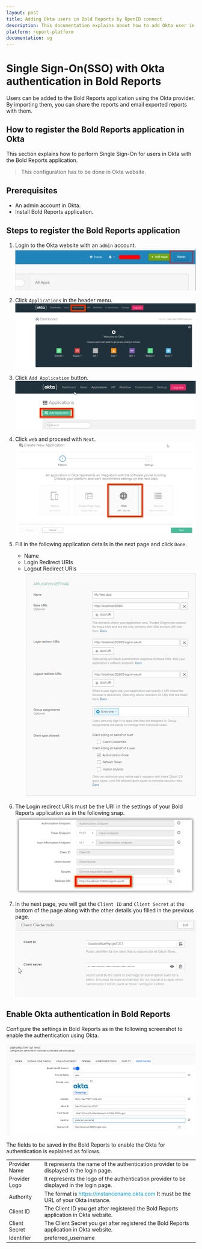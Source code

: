 ```yaml
---
layout: post
title: Adding Okta users in Bold Reports by OpenID connect
description: This documentation explains about how to add Okta user in Bold Reports using the OpenID connect settings
platform: report-platform
documentation: ug
---
```


# Single Sign-On(SSO) with Okta authentication in Bold Reports

 Users can be added to the Bold Reports application using the Okta provider. By importing them, you can share the reports and email exported reports with them.

## How to register the Bold Reports application in Okta

This section explains how to perform Single Sign-On for users in Okta with the Bold Reports application.

> This configuration has to be done in Okta website.

## Prerequisites

* An admin account in Okta.
* Install Bold Reports application.

## Steps to register the Bold Reports application

1. Login to the Okta website with an `admin` account.
![Login Okta](/static/assets/on-premise/images/authentication/single-sign-on/openid-connect/okta/okta-login.png)

2. Click `Applications` in the header menu.
![Click Application](/static/assets/on-premise/images/authentication/single-sign-on/openid-connect/okta/okta-application.png)

3. Click `Add Application` button.
![Add Application](/static/assets/on-premise/images/authentication/single-sign-on/openid-connect/okta/okta-add-application.png)

4. Click `web` and proceed with `Next`.
![Select Web Platform](/static/assets/on-premise/images/authentication/single-sign-on/openid-connect/okta/okta-platform-web.png)

5. Fill in the following application details in the next page and click `Done`.

    * Name
    * Login Redirect URIs
    * Logout Redirect URIs
![Redirect URI](/static/assets/on-premise/images/authentication/single-sign-on/openid-connect/okta/okta-redirect-uri.png)

6. The Login redirect URIs must be the URI in the settings of your Bold Reports application as in the following snap.
![Login Redirect URI](/static/assets/on-premise/images/authentication/single-sign-on/openid-connect/okta/login-redirect-uri.png)

7. In the next page, you will get the `Client ID` and `Client Secret` at the bottom of the page along with the other details you filled in the previous page.
![Okta Client Credential](/static/assets/on-premise/images/authentication/single-sign-on/openid-connect/okta/okta-client-credential.png)

## Enable Okta authentication in Bold Reports

Configure the settings in Bold Reports as in the following screenshot to enable the authentication using Okta.

![Configure Bold Report OpenID Okta](/static/assets/on-premise/images/authentication/single-sign-on/openid-connect/okta/configure-boldreport-openid-Okta.png)

The fields to be saved in the Bold Reports to enable the Okta for authentication is explained as follows.
<table>
<tr>
    <td>
        Provider Name
    </td>
    <td>
        It represents the name of the authentication provider to be displayed in the login page.
    </td>
</tr>
<tr>
    <td>
        Provider Logo
    </td>
    <td>
        It represents the logo of the authentication provider to be displayed in the login page.
    </td>
</tr>
<tr>
    <td>
        Authority
    </td>
    <td>
        The format is <span style="color:#0c9dd1">https://instancename.okta.com</span> It must be the URL of your Okta instance.
    </td>
</tr>
<tr>
    <td>
        Client ID
    </td>
    <td>
        The Client ID you get after registered the Bold Reports application in Okta website.
    </td>
</tr>
<tr>
    <td>
        Client Secret
    </td>
    <td>
        The Client Secret you get after registered the Bold Reports application in Okta website.
    </td>
</tr>
<tr>
    <td>
        Identifier
    </td>
    <td>
        preferred_username
    </td>
</tr>
</table>
